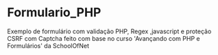 # Formulario_PHP
Exemplo de formulário com validação PHP, Regex ,javascript e proteção CSRF com Captcha feito com base no curso 'Avançando com PHP e Formulários'  da SchoolOfNet 

